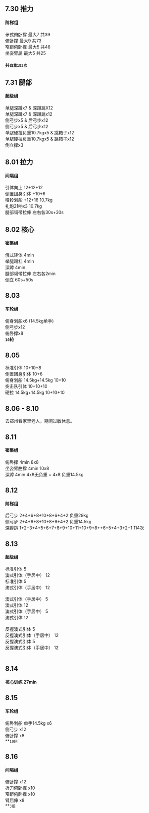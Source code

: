 ## 7.30 推力
#### 阶梯组
矛式俯卧撑 最大7 共39<br>
俯卧撑     最大9 共73<br>
窄距俯卧撑 最大5 共46<br>
坐姿臂屈   最大5 共25<br>
#### 共`自重183次`<br>

## 7.31 腿部 
#### 超级组
单腿深蹲x7 & 深蹲跳X12<br>
单腿深蹲x7 & 深蹲跳x12<br>
侧弓步x5 & 后弓步x12<br>
侧弓步x5 & 后弓步x12<br>
单腿硬拉负重10.7kgx5 & 跳箱子x12<br>
单腿硬拉负重10.7kgx5 & 跳箱子x12<br>
倒立撑x3<br>

## 8.01 拉力
#### 间隔组
引体向上 12+12+12<br>
倒置团身引体 +10+6<br>
哑铃划船 +12+16 10.7kg<br>
礼炮21响x3 10.7kg<br>
腿部韧带拉伸 左右各30s+30s<br>

## 8.02 核心
#### 密集组
俄式转体 4min<br>
举腿踢杠 4min<br>
深蹲 4min<br>
腿部韧带拉伸 左右各2min<br>
倒立 60s+50s<br>

## 8.03
#### 车轮组
俯身划船x6 (14.5kg单手)<br>
侧弓步x12<br>
俯卧撑x8<br>
**`10`轮**<br>


## 8.05
标准引体 10+10+8<br>
倒置团身引体 10+6<br>
俯身划船 14.5kg+14.5kg 10+10<br>
突击队引体 10+10+10<br>
硬拉 14.5kg+14.5kg 10+10+10<br>

## 8.06 - 8.10
去郑州看家里老人，期间过敏休息。

## 8.11
#### 密集组
俯卧撑 4min 8x8<br>
坐姿臂曲撑 4min 10x8<br>
深蹲 4min 4x8无负重 + 4x8 负重14.5kg<br>

## 8.12
#### 阶梯组
后弓步 2+4+6+8+10+8+6+4+2 负重29kg<br>
侧弓步 2+4+6+8+10+8+6+4+2 负重14.5kg<br>
深蹲跳 1+2+3+4+5+6+7+8+9+10+11+10+9+8++6+5+4+3+2+1 114次<br>

## 8.13
#### 超级组
标准引体 5<br>
澳式引体（手居中） 12<br>
标准引体 5<br>
澳式引体（手居中） 12<br><br>
澳式引体（手居中） 5<br>
澳式引体 12<br>
澳式引体（手居中） 5<br>
澳式引体 12<br><br>
反握澳式引体 5<br>
反握澳式引体（手居中） 12<br>
反握澳式引体 5<br>
反握澳式引体（手居中） 12<br><br>

## 8.14
#### 核心训练 27min

## 8.15
#### 车轮组
俯卧划船 单手14.5kg x6<br>
侧弓步 x12<br>
俯卧撑 x8<br>
**`10轮`<br>

## 8.16
#### 间隔组
俯卧撑 x12<br>
折刀俯卧撑 x10<br>
窄距俯卧撑 x10<br>
臂屈伸 x8<br>
**`3组`<br>
